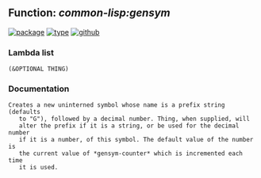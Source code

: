 ## Function: ***common-lisp:gensym***
[![package](https://img.shields.io/badge/Package-COMMON--LISP-5f9ea0.svg?style=social&colorA=999999)](../) [![type](https://img.shields.io/badge/Type-Function-5f9ea0.svg?style=social&colorA=999999)](../#function) [![github](https://img.shields.io/badge/GitHub-View_the_source-5f9ea0.svg?style=social&colorA=999999&logo=github)](https://github.com/sbcl/sbcl/blob/master/src/code/symbol.lisp/) 
### Lambda list
```
(&OPTIONAL THING)
```
### Documentation
```
Creates a new uninterned symbol whose name is a prefix string (defaults
   to "G"), followed by a decimal number. Thing, when supplied, will
   alter the prefix if it is a string, or be used for the decimal number
   if it is a number, of this symbol. The default value of the number is
   the current value of *gensym-counter* which is incremented each time
   it is used.
```
